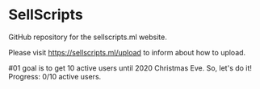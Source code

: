 # SellScripts
GitHub repository for the sellscripts.ml website.

Please visit https://sellscripts.ml/upload to inform about how to upload.

#01 goal is to get 10 active users until 2020 Christmas Eve.
So, let's do it!
Progress: 0/10 active users.

